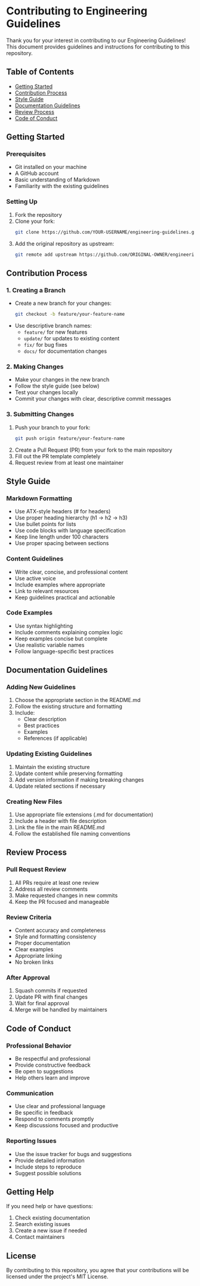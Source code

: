 # Contributing to Engineering Guidelines

Thank you for your interest in contributing to our Engineering Guidelines! This document provides guidelines and instructions for contributing to this repository.

## Table of Contents

- [Getting Started](#getting-started)
- [Contribution Process](#contribution-process)
- [Style Guide](#style-guide)
- [Documentation Guidelines](#documentation-guidelines)
- [Review Process](#review-process)
- [Code of Conduct](#code-of-conduct)

## Getting Started

### Prerequisites
- Git installed on your machine
- A GitHub account
- Basic understanding of Markdown
- Familiarity with the existing guidelines

### Setting Up
1. Fork the repository
2. Clone your fork:
   ```bash
   git clone https://github.com/YOUR-USERNAME/engineering-guidelines.git
   ```
3. Add the original repository as upstream:
   ```bash
   git remote add upstream https://github.com/ORIGINAL-OWNER/engineering-guidelines.git
   ```

## Contribution Process

### 1. Creating a Branch
- Create a new branch for your changes:
  ```bash
  git checkout -b feature/your-feature-name
  ```
- Use descriptive branch names:
  - `feature/` for new features
  - `update/` for updates to existing content
  - `fix/` for bug fixes
  - `docs/` for documentation changes

### 2. Making Changes
- Make your changes in the new branch
- Follow the style guide (see below)
- Test your changes locally
- Commit your changes with clear, descriptive commit messages

### 3. Submitting Changes
1. Push your branch to your fork:
   ```bash
   git push origin feature/your-feature-name
   ```
2. Create a Pull Request (PR) from your fork to the main repository
3. Fill out the PR template completely
4. Request review from at least one maintainer

## Style Guide

### Markdown Formatting
- Use ATX-style headers (# for headers)
- Use proper heading hierarchy (h1 -> h2 -> h3)
- Use bullet points for lists
- Use code blocks with language specification
- Keep line length under 100 characters
- Use proper spacing between sections

### Content Guidelines
- Write clear, concise, and professional content
- Use active voice
- Include examples where appropriate
- Link to relevant resources
- Keep guidelines practical and actionable

### Code Examples
- Use syntax highlighting
- Include comments explaining complex logic
- Keep examples concise but complete
- Use realistic variable names
- Follow language-specific best practices

## Documentation Guidelines

### Adding New Guidelines
1. Choose the appropriate section in the README.md
2. Follow the existing structure and formatting
3. Include:
   - Clear description
   - Best practices
   - Examples
   - References (if applicable)

### Updating Existing Guidelines
1. Maintain the existing structure
2. Update content while preserving formatting
3. Add version information if making breaking changes
4. Update related sections if necessary

### Creating New Files
1. Use appropriate file extensions (.md for documentation)
2. Include a header with file description
3. Link the file in the main README.md
4. Follow the established file naming conventions

## Review Process

### Pull Request Review
1. All PRs require at least one review
2. Address all review comments
3. Make requested changes in new commits
4. Keep the PR focused and manageable

### Review Criteria
- Content accuracy and completeness
- Style and formatting consistency
- Proper documentation
- Clear examples
- Appropriate linking
- No broken links

### After Approval
1. Squash commits if requested
2. Update PR with final changes
3. Wait for final approval
4. Merge will be handled by maintainers

## Code of Conduct

### Professional Behavior
- Be respectful and professional
- Provide constructive feedback
- Be open to suggestions
- Help others learn and improve

### Communication
- Use clear and professional language
- Be specific in feedback
- Respond to comments promptly
- Keep discussions focused and productive

### Reporting Issues
- Use the issue tracker for bugs and suggestions
- Provide detailed information
- Include steps to reproduce
- Suggest possible solutions

## Getting Help

If you need help or have questions:
1. Check existing documentation
2. Search existing issues
3. Create a new issue if needed
4. Contact maintainers

## License

By contributing to this repository, you agree that your contributions will be licensed under the project's MIT License. 
